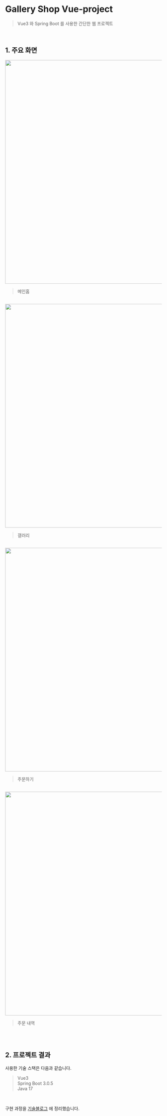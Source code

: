 # Gallery Shop Vue-project
> Vue3 와 Spring Boot 를 사용한 간단한 웹 프로젝트

<br>

## 1. 주요 화면
<img src="https://user-images.githubusercontent.com/58140426/233281473-b1568368-004f-49c1-9dd1-c38509780c8a.png" width="720">

> 메인홈
<br>

<img src="https://user-images.githubusercontent.com/58140426/233282063-44c11dce-380a-4fa2-9821-372ff17feab8.png" width="720">

> 갤러리
<br>

<img src="https://user-images.githubusercontent.com/58140426/233282325-382d28bf-9105-4703-a276-6b4b74a99d59.png" width="720">

> 주문하기 
<br>

<img src="https://user-images.githubusercontent.com/58140426/233282613-3aa92ce3-0756-4871-aa52-cffaf85a4ba1.png" width="720">

> 주문 내역
<br>
<br>

## 2. 프로젝트 결과
사용한 기술 스택은 다음과 같습니다.<br>
> Vue3 <br>
Spring Boot 3.0.5<br>
Java 17<br>

<br>

구현 과정을 [기술블로그](https://javapp.tistory.com/category/Front-end/Vue) 에 정리했습니다.


